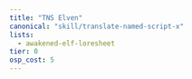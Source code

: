 ```yaml
---
title: "TNS Elven"
canonical: "skill/translate-named-script-x"
lists:
  - awakened-elf-loresheet
tier: 0
osp_cost: 5
---
```

